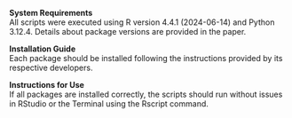 **System Requirements**<br>
All scripts were executed using R version 4.4.1 (2024-06-14) and Python 3.12.4. Details about package versions are provided in the paper.

**Installation Guide**<br>
Each package should be installed following the instructions provided by its respective developers.

**Instructions for Use**<br>
If all packages are installed correctly, the scripts should run without issues in RStudio or the Terminal using the Rscript command.
